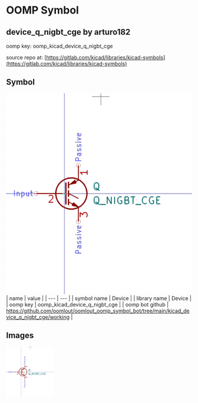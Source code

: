 # OOMP Symbol  
## device_q_nigbt_cge  by arturo182  
  
oomp key: oomp_kicad_device_q_nigbt_cge  
  
source repo at: [https://gitlab.com/kicad/libraries/kicad-symbols](https://gitlab.com/kicad/libraries/kicad-symbols)  
## Symbol  
  
[![working.png](working_600.png)](working.png)  
| name | value | 
| --- | --- | 
| symbol name | Device | 
| library name | Device | 
| oomp key | oomp_kicad_device_q_nigbt_cge | 
| oomp bot github | https://github.com/oomlout/oomlout_oomp_symbol_bot/tree/main/kicad_device_q_nigbt_cge/working | 
## Images  
  
[![working.png](working_140.png)](working.png)  
